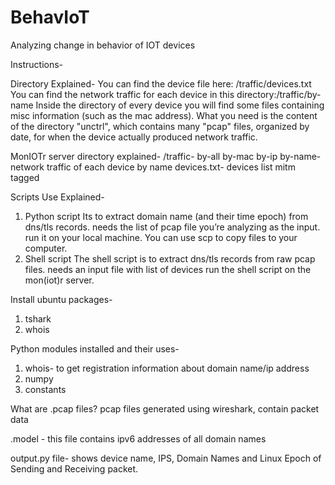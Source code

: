 # BehavIoT
Analyzing change in behavior of IOT devices

Instructions-

Directory Explained-
You can find the device file here: /traffic/devices.txt
You can find the network traffic for each device in this directory:/traffic/by-name
Inside the directory of every device you will find some files containing misc information (such as the mac address).
What you need is the content of the directory "unctrl", which contains many "pcap" files, organized by date, for when the device actually produced network traffic.

MonIOTr server directory explained-
/traffic-
	by-all
	by-mac
	by-ip
	by-name- network traffic of each device by name
	devices.txt- devices list
	mitm
	tagged

Scripts Use Explained-
1. Python script
	Its to extract domain name (and their time epoch) from dns/tls records.
	needs the list of pcap file you’re analyzing as the input.
	run it on your local machine. You can use scp to copy files to your computer.
2. Shell script
	The shell script is to extract dns/tls records from raw pcap files.
	needs an input file with list of devices
	run the shell script on the mon(iot)r server.

Install ubuntu packages- 
1. tshark
2. whois

Python modules installed and their uses-
1. whois- to get registration information about domain name/ip address
2. numpy
3. constants

What are .pcap files?
pcap files generated using wireshark, contain packet data 

.model - this file contains ipv6 addresses of all domain names


output.py file- shows device name, IPS, Domain Names and Linux Epoch of Sending and Receiving packet.
